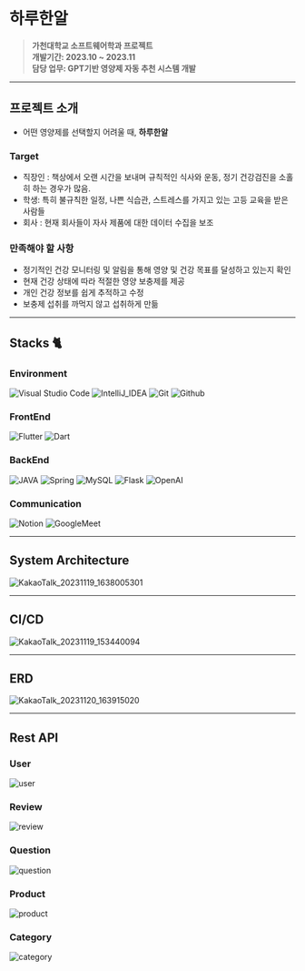 # 하루한알
> **가천대학교 소프트웨어학과 프로젝트**<br>
**개발기간: 2023.10 ~ 2023.11**<br>
**담당 업무: GPT기반 영양제 자동 추천 시스템 개발**

---

## 프로젝트 소개

- 어떤 영양제를 선택할지 어려울 때, **하루한알**

### Target

- 직장인 : 책상에서 오랜 시간을 보내며 규칙적인 식사와 운동, 정기 건강검진을 소홀히 하는 경우가 많음.
- 학생: 특히 불규칙한 일정, 나쁜 식습관, 스트레스를 가지고 있는 고등 교육을 받은 사람들
- 회사 : 현재 회사들이 자사 제품에 대한 데이터 수집을 보조

### 만족해야 할 사항

- 정기적인 건강 모니터링 및 알림을 통해 영양 및 건강 목표를 달성하고 있는지 확인
- 현재 건강 상태에 따라 적절한 영양 보충제를 제공
- 개인 건강 정보를 쉽게 추적하고 수정
- 보충제 섭취를 까먹지 않고 섭취하게 만듦

---

## Stacks 🐈

### Environment
![Visual Studio Code](https://img.shields.io/badge/Visual%20Studio%20Code-007ACC?style=for-the-badge&logo=Visual%20Studio%20Code&logoColor=white)
![IntelliJ_IDEA](	https://img.shields.io/badge/IntelliJ_IDEA-000000.svg?style=for-the-badge&logo=intellij-idea&logoColor=white)
![Git](https://img.shields.io/badge/Git-F05032?style=for-the-badge&logo=Git&logoColor=white)
![Github](https://img.shields.io/badge/GitHub-181717?style=for-the-badge&logo=GitHub&logoColor=white)

### FrontEnd
![Flutter](https://img.shields.io/badge/Flutter-02569B?style=for-the-badge&logo=flutter&logoColor=white)
![Dart](https://img.shields.io/badge/Dart-0175C2?style=for-the-badge&logo=dart&logoColor=white)

### BackEnd
![JAVA](https://img.shields.io/badge/Java-ED8B00?style=for-the-badge&logo=openjdk&logoColor=white)
![Spring](https://img.shields.io/badge/Spring-6DB33F?style=for-the-badge&logo=spring&logoColor=white)
![MySQL](https://img.shields.io/badge/MySQL-005C84?style=for-the-badge&logo=mysql&logoColor=white)
![Flask](https://img.shields.io/badge/Flask-007ACC?style=for-the-badge&logo=flask&logoColor=white)
![OpenAI](https://img.shields.io/badge/OpenAI-000000?style=for-the-badge&logo=openai&logoColor=white)


### Communication
![Notion](https://img.shields.io/badge/Notion-000000?style=for-the-badge&logo=Notion&logoColor=white)
![GoogleMeet](https://img.shields.io/badge/GoogleMeet-00897B?style=for-the-badge&logo=Google%20Meet&logoColor=white)

---

## System Architecture
![KakaoTalk_20231119_1638005301](https://github.com/Haru-Hanal/BackEnd/assets/118061713/1aa8268b-6900-49d4-a0c9-c701eba5e6d4)

---

## CI/CD
![KakaoTalk_20231119_153440094](https://github.com/Haru-Hanal/BackEnd/assets/118061713/35ace9cd-dbfa-4da7-bf33-0c6bedf400d2)

---

## ERD
![KakaoTalk_20231120_163915020](https://github.com/Haru-Hanal/BackEnd/assets/118061713/1ff5696f-f6cd-48b7-a1ac-e9c536b98688)

---

## Rest API

### User
![user](https://github.com/Haru-Hanal/BackEnd/assets/118061713/83f8314b-77dd-4826-8064-3ffce890a96b)

### Review
![review](https://github.com/Haru-Hanal/BackEnd/assets/118061713/43311df3-59b7-4e8d-a7f7-5e97c1739033)

### Question
![question](https://github.com/Haru-Hanal/BackEnd/assets/118061713/ce61400a-66e4-454f-8cea-bf253b9b8cc5)

### Product
![product](https://github.com/Haru-Hanal/BackEnd/assets/118061713/f01169a2-546b-4944-97f4-1af8f06e67fd)

### Category
![category](https://github.com/Haru-Hanal/BackEnd/assets/118061713/c5fd053e-8dd5-4586-ab53-fcc82ae2ae6c)



